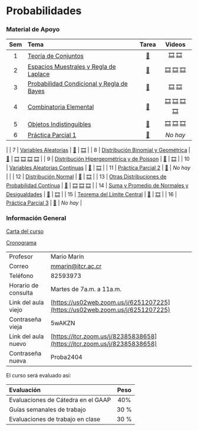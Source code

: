 # Probabilidades

### Material de Apoyo

| Sem | Tema | Tarea | Videos | 
| :---: | :--- | :---: | :---: |
| 1 | [Teoría de Conjuntos](recursos\proba\materia\Semana1_Solucion_TeoriaConjuntos2020.pdf ':ignore') | [📝](recursos\proba\tareas\TareaSemana1.pdf ':ignore') | [🎞️](https://youtu.be/vCd9oIlu5Tk) [🎞️](https://youtu.be/NLdtPc0guFA) |
| 2 | [Espacios Muestrales y Regla de Laplace](recursos\proba\materia\Semana2_Solucion.pdf ':ignore') | [📝](recursos\proba\tareas\Tarea_2.pdf ':ignore') | [🎞️](https://youtu.be/bjLnFE_CbFg) [🎞️](https://youtu.be/xjZGYEMU7Ls) [🎞️](https://youtu.be/YXg1514bO_c) |
| 3 | [Probabilidad Condicional y Regla de Bayes](recursos\proba\materia\Semana3_2017_ProductoCondicionalTotalBayes_resuelto.pdf ':ignore') | [📝](recursos\proba\tareas\Tarea3.pdf ':ignore') | [🎞️](https://youtu.be/IfH7GdEZ9R4) [🎞️](https://youtu.be/cwr9WcLG7bI) |
| 4 | [Combinatoria Elemental](recursos\proba\materia\Semana4_Solucion.pdf ':ignore') | [📝](recursos\proba\tareas\TareaSemana4.pdf ':ignore') | [🎞️](https://youtu.be/3jW3g7jfQuc) [🎞️](https://youtu.be/4fy9u6l_-Ok) [🎞️](https://youtu.be/seDovNqsjv4) [🎞️]() |
| 5 | [Objetos Indistinguibles](recursos\proba\materia\Semana5_Solucion.pdf ':ignore') | [📝](recursos\proba\tareas\TareaSemana5.pdf ':ignore') | [🎞️](https://youtu.be/raum73br0kA) [🎞️](https://youtu.be/bsZNypnKza0) [🎞️](https://youtu.be/eW-1u9FxB4Y) |
| 6 | [Práctica Parcial 1](recursos\proba\materia\Solucionario_Lectura_semana_6_Práctica.pdf ':ignore') | [📝](recursos\proba\tareas\tareaSemana6.pdf ':ignore') | *No hay* |
|
| 7 | [Variables Aleatorias](recursos\proba\materia\semana7_II2017_VAD_SOLU.pdf ':ignore') | [📝](recursos\proba\tareas\TareaSem7-8.pdf ':ignore') | [🎞️](https://youtu.be/D6q5rn-tEeI) |
| 8 | [Distribución Binomial y Geométrica](recursos\proba\materia\semana8_II2017_SOLU_Binomial_Geométrica.pdf ':ignore') | [📝](recursos\proba\tareas\TareaSem7-8.pdf ':ignore') | [🎞️](https://youtu.be/SPr5mc7vbBc) [🎞️](https://youtu.be/8_c6_FNen3o) [🎞️](https://youtu.be/K4TdphFhagE) [🎞️](https://youtu.be/8zUM8j6Pbck) |
| 9 | [Distribución Hipergeométrica y de Poisson](recursos\proba\materia\semana9_II2017_SOLU_Hipergeom_Poisson.pdf ':ignore') | [📝](recursos\proba\tareas\TareaSemana9-10-11.pdf ':ignore') | [🎞️](https://youtu.be/IdfvSBP_KO0) |
| 10 | [Variables Aleatorias Contínuas](recursos\proba\materia\semana10_SOLU_II2017_VAC.pdf ':ignore') | [📝]( recursos\proba\tareas\TareaSemana9-10-11.pdf ':ignore') | [🎞️](https://youtu.be/al2dE0bv9PA) |
| 11 | [Práctica Parcial 2]() | [📝](recursos\proba\tareas\TareaSemana9-10-11.pdf ':ignore') | *No hay* |
|
| 12 | [Distribución Normal](recursos\proba\materia\semana12_Solu_Normal.pdf ':ignore') | [📝]( ':ignore') | [🎞️](https://youtu.be/1D-DSh22Fpg) |
| 13 | [Otras Distribuciones de Probabilidad Contínua](recursos\proba\materia\Semana13_SOLU_Otras_VAC.pdf ':ignore') | [📝]( ':ignore') | [🎞️](https://youtu.be/p6eqD8NrNrw) [🎞️](https://youtu.be/qTafWIKAOV8) [🎞️](https://youtu.be/exJiuy_hLms) |
| 14 | [Suma y Promedio de Normales y Desigualdades](recursos\proba\materia\Semana14_SOLU_Suma_y_promedio_Normales.pdf ':ignore') | [📝](recursos\proba\tareas\Tarea_S14.pdf ':ignore') | [🎞️](https://youtu.be/SD24edQpQO0) |
| 15 | [Teorema del Límite Central](recursos\proba\materia\semana15_Solu_TLC.pdf ':ignore') | [📝]( ':ignore') | [🎞️](https://youtu.be/1_xwjki12cs) |
| 16 | [Práctica Parcial 3]() | [📝]() | *No hay* |

### Información General

[Carta del curso](recursos/proba/Carta_Estudiante_IIS2020.pdf ':ignore')

[Cronograma](recursos/proba/distriUnidyEval.pdf ':ignore')

| | |
| :--- | :--- |
| Profesor | Mario Marín |
| Correo | mmarin@itcr.ac.cr |
| Teléfono | 82593973 |
| Horario de consulta | Martes de 7a.m. a 11a.m. |
| Link del aula viejo | [https://us02web.zoom.us/j/6251207225](https://us02web.zoom.us/j/6251207225) |
| Contraseña vieja | 5wAKZN |
| Link del aula nuevo | [https://itcr.zoom.us/j/82385838658](https://itcr.zoom.us/j/82385838658) |
| Contraseña nueva | Proba2404 |

El curso será evaluado así:

| Evaluación  | Peso |
| :--- | :---: |
| Evaluaciones de Cátedra en el GAAP | 40% |
| Guías semanales de trabajo | 30 % |
| Evaluaciones de trabajo en clase | 30 % |